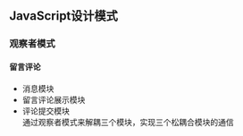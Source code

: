 ## JavaScript设计模式

### 观察者模式
#### 留言评论
- 消息模块
- 留言评论展示模块
- 评论提交模块          
通过观察者模式来解耦三个模块，实现三个松耦合模块的通信